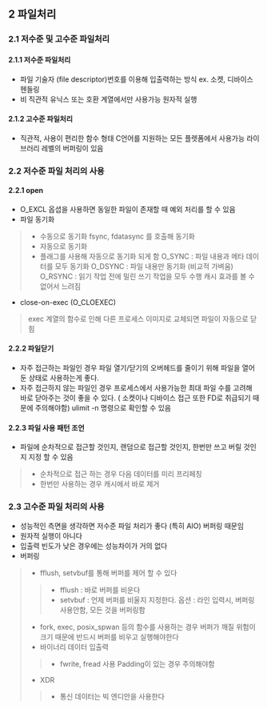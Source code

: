 ## 2 파일처리
### 2.1 저수준 및 고수준 파일처리
#### 2.1.1 저수준 파일처리
- 파일 기술자 (file descriptor)번호를 이용해 입출력하는 방식
ex. 소켓, 디바이스 헨들링
- 비 직관적
유닉스 또는 호환 계열에서만 사용가능
원자적 실행
#### 2.1.2 고수준 파일처리
- 직관적, 사용이 편리한 함수 형태
C언어를 지원하는 모든 플렛폼에서 사용가능
라이브러리 레벨의 버퍼링이 있음

### 2.2 저수준 파일 처리의 사용
#### 2.2.1 open
- O_EXCL 옵셥을 사용하면 동일한 파일이 존재할 때 예외 처리를 할 수 있음
- 파일 동기화
> - 수동으로 동기화
> fsync, fdatasync 를 호출해 동기화
> - 자동으로 동기화
> - 플래그를 사용해 자동으로 동기화 되게 함
> O_SYNC : 파일 내용과 메타 데이터를 모두 동기화
> O_DSYNC : 파일 내용만 동기화 (비교적 가벼움)
> O_RSYNC : 읽기 작업 전에 밀린 쓰기 작업을 모두 수행
                 캐시 효과를 볼 수 없어서 느려짐
                 
- close-on-exec (O_CLOEXEC)
> exec 계열의 함수로 인해 다른 프로세스 이미지로 교체되면 파일이 자동으로 닫힘

#### 2.2.2 파일닫기
- 자주 접근하는 파일인 경우 파일 열기/닫기의 오버헤드를 줄이기 위해 파일을 열어둔 상태로 사용하는게 좋다.
- 자주 접근하지 않는 파일인 경우 프로세스에서 사용가능한 최대 파일 수를 고려해 바로 닫아주는 것이 좋을 수 있다.
( 소켓이나 디바이스 접근 또한 FD로 취급되기 때문에 주의해야함)
ulimit -n 명령으로 확인할 수 있음

#### 2.2.3 파일 사용 패턴 조언
- 파일에 순차적으로 접근할 것인지, 랜덤으로 접근할 것인지, 한번만 쓰고 버릴 것인지 지정 할 수 있음
> - 순차적으로 접근 하는 경우 다음 데이터를 미리 프리페칭
> - 한번만 사용하는 경우 캐시에서 바로 제거

### 2.3 고수준 파일 처리의 사용
- 성능적인 측면을 생각하면 저수준 파일 처리가 좋다 (특히 AIO)
버퍼링 때문임
- 원자적 실행이 아니다
- 입출력 빈도가 낮은 경우에는 성능차이가 거의 없다
- 버퍼링
> - fflush, setvbuf를 통해 버퍼를 제어 할 수 있다
>>- fflush : 바로 버퍼를 비운다
>>- setvbuf : 언제 버퍼를 비울지 지정한다.
옵션 : 라인 입력시, 버퍼링 사용안함, 모든 것을 버퍼링함
>- fork, exec, posix_spwan 등의 함수를 사용하는 경우 버퍼가 깨질 위험이 크기 때문에 반드시 버퍼를 비우고 실행해야한다
>- 바이너리 데이터 입출력
>>- fwrite, fread 사용
Padding이 있는 경우 주의해야함
>- XDR
>>- 통신 데이터는 빅 엔디안을 사용한다
